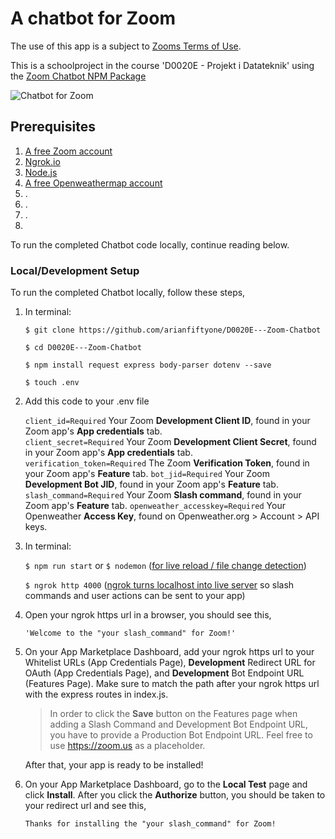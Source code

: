 # A chatbot for Zoom


The use of this app is a subject to [Zooms Terms of Use](https://explore.zoom.us/docs/en-us/zoom_api_license_and_tou.html).

This is a schoolproject in the course 'D0020E - Projekt i Datateknik' using the [Zoom Chatbot NPM Package](https://www.npmjs.com/package/@zoomus/chatbot)

![Chatbot for Zoom]()

## Prerequisites
1. [A free Zoom account](https://marketplace.zoom.us/)
2. [Ngrok.io](https://ngrok.com/)
3. [Node.js](https://nodejs.org/en/)
4. [A free Openweathermap account](https://openweathermap.org)
5. .
6. .
7. .
8. 


To run the completed Chatbot code locally, continue reading below.

### Local/Development Setup

To run the completed Chatbot locally, follow these steps,

1. In terminal:

   `$ git clone https://github.com/arianfiftyone/D0020E---Zoom-Chatbot`

   `$ cd D0020E---Zoom-Chatbot`

   `$ npm install request express body-parser dotenv --save`

   `$ touch .env`
   
2. Add this code to your .env file

   `client_id=Required` Your Zoom **Development Client ID**, found in your Zoom app's **App credentials** tab. <br />
   `client_secret=Required` Your Zoom **Development Client Secret**, found in your Zoom app's **App credentials** tab. <br />
   `verification_token=Required` The Zoom **Verification Token**, found in your Zoom app's **Feature** tab.
   `bot_jid=Required` Your Zoom **Development Bot JID**, found in your Zoom app's **Feature** tab.
   `slash_command=Required` Your Zoom **Slash command**, found in your Zoom app's **Feature** tab.
   `openweather_accesskey=Required` Your Openweather **Access Key**, found on Openweather.org > Account > API keys.
   
3. In terminal:

   `$ npm run start` or `$ nodemon` ([for live reload / file change detection](https://www.npmjs.com/package/nodemon))

   `$ ngrok http 4000` ([ngrok turns localhost into live server](https://ngrok.com/) so slash commands and user actions can be sent to your app)
   
4. Open your ngrok https url in a browser, you should see this,

   `'Welcome to the "your slash_command" for Zoom!'`
  
5. On your App Marketplace Dashboard, add your ngrok https url to your Whitelist URLs (App Credentials Page), **Development** Redirect URL for OAuth (App Credentials Page), and **Development** Bot Endpoint URL (Features Page). Make sure to match the path after your ngrok https url with the express routes in index.js.

   > In order to click the **Save** button on the Features page when adding a Slash Command and Development Bot Endpoint URL, you have to provide a Production Bot Endpoint URL.    Feel free to use https://zoom.us as a placeholder.

   After that, your app is ready to be installed!
   
 7. On your App Marketplace Dashboard, go to the **Local Test** page and click **Install**. After you click the **Authorize** button, you should be taken to your redirect url and see this,

    `Thanks for installing the "your slash_command" for Zoom!`


